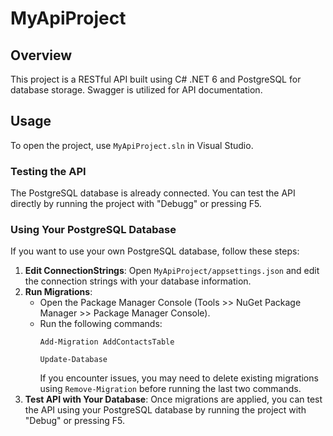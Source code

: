 <!DOCTYPE html>
<html lang="en">
<head>
  <meta charset="UTF-8">
  <meta name="viewport" content="width=device-width, initial-scale=1.0">
  <title>MyApiProject</title>
</head>
<body>

  <h1>MyApiProject</h1>

  <h2>Overview</h2>
  <p>This project is a RESTful API built using C# .NET 6 and PostgreSQL for database storage. Swagger is utilized for API documentation.</p>

  <h2>Usage</h2>
  <p>To open the project, use <code>MyApiProject.sln</code> in Visual Studio.</p>

  <h3>Testing the API</h3>
  <p>The PostgreSQL database is already connected. You can test the API directly by running the project with "Debugg" or pressing F5.</p>

  <h3>Using Your PostgreSQL Database</h3>
  <p>If you want to use your own PostgreSQL database, follow these steps:</p>

  <ol>
    <li><strong>Edit ConnectionStrings</strong>: Open <code>MyApiProject/appsettings.json</code> and edit the connection strings with your database information.</li>
    <li><strong>Run Migrations</strong>:
      <ul>
        <li>Open the Package Manager Console (Tools &gt;&gt; NuGet Package Manager &gt;&gt; Package Manager Console).</li>
        <li>Run the following commands:
          <pre><code>Add-Migration AddContactsTable</code></pre>
          <pre><code>Update-Database</code></pre>
          If you encounter issues, you may need to delete existing migrations using <code>Remove-Migration</code> before running the last two commands.
        </li>
      </ul>
    </li>
    <li><strong>Test API with Your Database</strong>: Once migrations are applied, you can test the API using your PostgreSQL database by running the project with "Debug" or pressing F5.</li>
  </ol>

</body>
</html>
